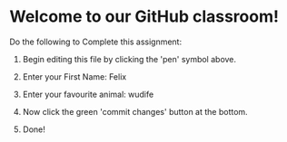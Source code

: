 # Welcome to our GitHub classroom!

Do the following to Complete this assignment:

1. Begin editing this file by clicking the 'pen' symbol above.

2. Enter your First Name: Felix 

3. Enter your favourite animal: wudife

4. Now click the green 'commit changes' button at the bottom.

5. Done!

